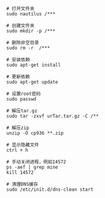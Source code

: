 ```
# 打开文件夹
sudo nautilus /***
```

```
# 创建文件夹
sudo mkdir -p /***
```

```
# 删除非空目录
sudo rm -r  /***
```

```
# 安装依赖
sudo apt-get install
```

```
# 更新依赖
sudo apt-get update
```

```
# 设置root密码
sudo passwd
```

```
# 解压tar.gz
sudo tar -zxvf urTar.tar.gz -C /**
```

```
# 解压zip
unzip -O cp936 **.zip
```

```
# 显示隐藏文件
ctrl + h
```

```
# 手动关闭进程，例如14572
ps -aef | grep mine
kill 14572
```

```
# 清理DNS缓存
sudo /etc/init.d/dns-clean start
```
